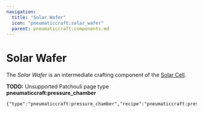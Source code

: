 ```yaml
---
navigation:
  title: "Solar Wafer"
  icon: "pneumaticcraft:solar_wafer"
  parent: pneumaticcraft:components.md
---
```


# Solar Wafer

The *Solar Wafer* is an intermediate crafting component of the [Solar Cell](./solar_cell.md).

**TODO:** Unsupported Patchouli page type **pneumaticcraft:pressure_chamber**

```
{"type":"pneumaticcraft:pressure_chamber","recipe":"pneumaticcraft:pressure_chamber/solar_wafer"}
```

